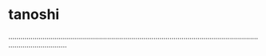 # tanoshi
.........................................................................................................................................................
